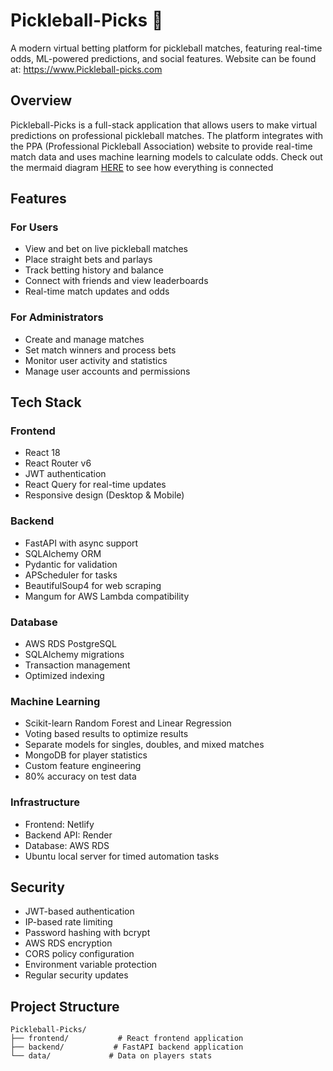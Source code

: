 # Pickleball-Picks 🏓

A modern virtual betting platform for pickleball matches, featuring real-time odds, ML-powered predictions, and social features. Website can be found at:
https://www.Pickleball-picks.com

## Overview

Pickleball-Picks is a full-stack application that allows users to make virtual predictions on professional pickleball matches. The platform integrates with the PPA (Professional Pickleball Association) website to provide real-time match data and uses machine learning models to calculate odds. Check out the mermaid diagram [HERE](./project_flow.md) to see how everything is connected

## Features

### For Users
- View and bet on live pickleball matches
- Place straight bets and parlays
- Track betting history and balance
- Connect with friends and view leaderboards
- Real-time match updates and odds

### For Administrators
- Create and manage matches
- Set match winners and process bets
- Monitor user activity and statistics
- Manage user accounts and permissions

## Tech Stack

### Frontend
- React 18
- React Router v6
- JWT authentication
- React Query for real-time updates
- Responsive design (Desktop & Mobile)

### Backend
- FastAPI with async support
- SQLAlchemy ORM
- Pydantic for validation
- APScheduler for tasks
- BeautifulSoup4 for web scraping
- Mangum for AWS Lambda compatibility

### Database
- AWS RDS PostgreSQL
- SQLAlchemy migrations
- Transaction management
- Optimized indexing

### Machine Learning
- Scikit-learn Random Forest and Linear Regression
- Voting based results to optimize results
- Separate models for singles, doubles, and mixed matches
- MongoDB for player statistics
- Custom feature engineering
- 80% accuracy on test data

### Infrastructure
- Frontend: Netlify
- Backend API: Render
- Database: AWS RDS
- Ubuntu local server for timed automation tasks

## Security

- JWT-based authentication
- IP-based rate limiting
- Password hashing with bcrypt
- AWS RDS encryption
- CORS policy configuration
- Environment variable protection
- Regular security updates




## Project Structure

```
Pickleball-Picks/
├── frontend/           # React frontend application
├── backend/           # FastAPI backend application
└── data/             # Data on players stats
```


